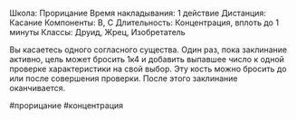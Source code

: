 Школа: Прорицание
Время накладывания: 1 действие
Дистанция: Касание
Компоненты: В, С
Длительность: Концентрация, вплоть до 1 минуты
Классы: Друид, Жрец, Изобретатель

Вы касаетесь одного согласного существа. Один раз, пока заклинание активно, цель может бросить 1к4 и добавить выпавшее число к одной проверке характеристики на свой выбор. Эту кость можно бросить до или после совершения проверки. После этого заклинание оканчивается.

#прорицание #концентрация